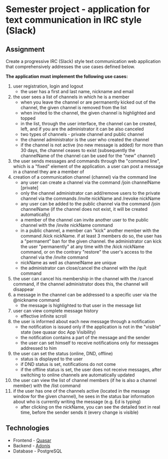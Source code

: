 # Semester project - application for text communication in IRC style (Slack)

## Assignment
Create a progressive IRC (Slack) style text communication web application that comprehensively addresses the use cases defined below.

**The application must implement the following use cases:**

1. user registration, login and logout
   * the user has a first and last name, nickname and email
2. the user sees a list of channels in which he is a member
   * when you leave the channel or are permanently kicked out of the channel, the given channel is removed from the list
   * when invited to the channel, the given channel is highlighted and topped
   * in the list, through the user interface, the channel can be created, left, and if you are the administrator it can be also canceled
   * two types of channels - private channel and public channel
   * the channel administrator is the user who created the channel
   * if the channel is not active (no new message is added) for more than 30 days, the channel ceases to exist (subsequently the channelName of the channel can be used for the "new" channel)
3. the user sends messages and commands through the "command line", which is a "fixed" element of the application. a user can post a message in a channel they are a member of
4. creation of a communication channel (channel) via the command line
    * any user can create a channel via the command /join channelName [private]
    * only the channel administrator can add/remove users to the private channel via the commands /invite nickName and /revoke nickName
    * any user can be added to the public channel via the command /join channelName (if the channel does not exist, it will be created automatically)
    * a member of the channel can invite another user to the public channel with the /invite nickName command
    * in a public channel, a member can "kick" another member with the command /kick nickName. if at least 3 members do so, the user has a "permanent" ban for the given channel. the administrator can kick the user "permanently" at any time with the /kick nickName command, or on the contrary "restore" the user's access to the channel via the /invite command
    * nickName as well as channelName are unique
    * the administrator can close/cancel the channel with the /quit command
5. the user can cancel his membership in the channel with the /cancel command, if the channel administrator does this, the channel will disappear
6. a message in the channel can be addressed to a specific user via the @nickname command
    * the message is highlighted to that user in the message list
7. user can view complete message history
    * effective infinite scroll
8. the user is informed about each new message through a notification
    * the notification is issued only if the application is not in the "visible" state (see quasar doc App Visibility)
    * the notification contains a part of the message and the sender
    * the user can set himself to receive notifications only for messages addressed to him
9. the user can set the status (online, DND, offline)
    * status is displayed to the user
    * if DND status is set, notifications do not come
    * if the offline status is set, the user does not receive messages, after switching to online channels are automatically updated
10. the user can view the list of channel members (if he is also a channel member) with the /list command
11. if the user has one of the channels active (located in the message window for the given channel), he sees in the status bar information about who is currently writing the message (e.g. Ed is typing)
    * after clicking on the nickName, you can see the detailed text in real time, before the sender sends it (every change is visible)

## Technologies
   * Frontend - [Quasar](https://quasar.dev/)
   * Backend - [Adonis](https://adonisjs.com/)
   * Database - PostgreSQL
